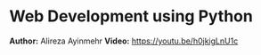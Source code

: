 # Web Development using Python
**Author:** Alireza Ayinmehr
**Video:** https://youtu.be/h0jkigLnU1c
